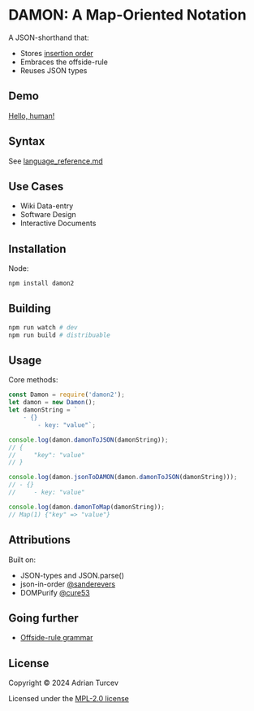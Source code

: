 # DAMON: A Map-Oriented Notation

A JSON-shorthand that:

- Stores [insertion order](https://developer.mozilla.org/en-US/docs/Web/JavaScript/Reference/Global_Objects/Map)
- Embraces the offside-rule
- Reuses JSON types

## Demo

[Hello, human!](https://space.planviii.com/)

## Syntax

See [language_reference.md](./language_reference.md)

## Use Cases

- Wiki Data-entry
- Software Design
- Interactive Documents

## Installation

Node:

```bash
npm install damon2
```

## Building

```Bash
npm run watch # dev
npm run build # distribuable
```

## Usage

Core methods:

```js
const Damon = require('damon2');
let damon = new Damon();
let damonString = `
    - {}
        - key: "value"`;

console.log(damon.damonToJSON(damonString));
// {
//     "key": "value"
// }

console.log(damon.jsonToDAMON(damon.damonToJSON(damonString)));
// - {}
//     - key: "value"

console.log(damon.damonToMap(damonString));
// Map(1) {"key" => "value"}
```

## Attributions

Built on:

- JSON-types and JSON.parse()
- json-in-order [@sanderevers](https://github.com/sanderevers)
- DOMPurify [@cure53](https://github.com/cure53)

## Going further

- [Offside-rule grammar](https://michaeldadams.org/papers/layout_parsing/LayoutParsing.pdf)

## License

Copyright © 2024 Adrian Turcev

Licensed under the [MPL-2.0 license](./LICENSE.txt)
